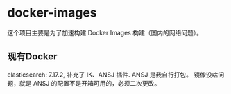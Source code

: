 # docker-images
这个项目主要是为了加速构建 Docker Images 构建（国内的网络问题）。

## 现有Docker

elasticsearch: 7.17.2, 补充了 IK、ANSJ 插件. ANSJ 是我自行打包。 镜像没啥问题，就是 ANSJ 的配置不是开箱可用的，必须二次更改。


